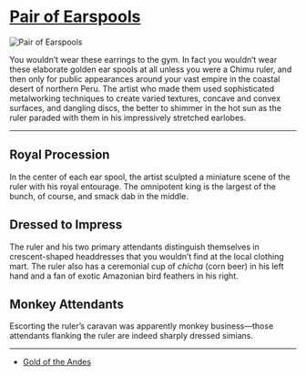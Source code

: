 # [Pair of Earspools](http://artsmia.github.io/griot/#/o/678)
![Pair of Earspools](http://api.artsmia.org/images/678/large.jpg)

You wouldn’t wear these earrings to the gym. In fact you wouldn’t wear these elaborate golden ear spools at all unless you were a Chimu ruler, and then only for public appearances around your vast empire in the coastal desert of northern Peru. The artist who made them used sophisticated metalworking techniques to create varied textures, concave and convex surfaces, and dangling discs, the better to shimmer in the hot sun as the ruler paraded with them in his impressively stretched earlobes.

---

## Royal Procession

In the center of each ear spool, the artist sculpted a miniature scene of the ruler with his royal entourage. The omnipotent king is the largest of the bunch, of course, and smack dab in the middle.

## Dressed to Impress

The ruler and his two primary attendants distinguish themselves in crescent-shaped headdresses that you wouldn’t find at the local clothing mart. The ruler also has a ceremonial cup of *chicha* (corn beer) in his left hand and a fan of exotic Amazonian bird feathers in his right.

## Monkey Attendants

Escorting the ruler’s caravan was apparently monkey business—those attendants flanking the ruler are indeed sharply dressed simians.

---

* [Gold of the Andes](../stories/gold-of-the-andes.md)
